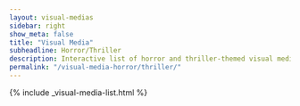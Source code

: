 ```yaml
---
layout: visual-medias
sidebar: right
show_meta: false
title: "Visual Media"
subheadline: Horror/Thriller
description: Interactive list of horror and thriller-themed visual media Robby Good has worked on.
permalink: "/visual-media-horror/thriller/"
---
```


{% include _visual-media-list.html %}